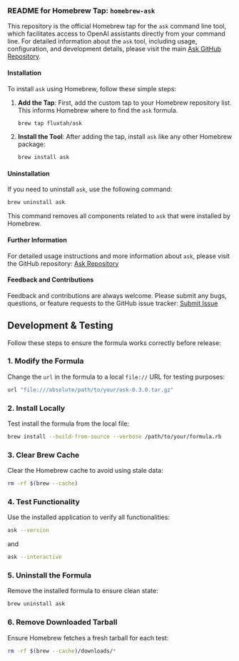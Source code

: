 ### README for Homebrew Tap: `homebrew-ask`

This repository is the official Homebrew tap for the `ask` command line tool, which facilitates access to OpenAI assistants directly from your command line. For detailed information about the `ask` tool, including usage, configuration, and development details, please visit the main [Ask GitHub Repository](https://github.com/fluxtah/ask).

#### Installation

To install `ask` using Homebrew, follow these simple steps:

1. **Add the Tap**:
   First, add the custom tap to your Homebrew repository list. This informs Homebrew where to find the `ask` formula.
   ```bash
   brew tap fluxtah/ask
   ```

2. **Install the Tool**:
   After adding the tap, install `ask` like any other Homebrew package:
   ```bash
   brew install ask
   ```

#### Uninstallation

If you need to uninstall `ask`, use the following command:
```bash
brew uninstall ask
```

This command removes all components related to `ask` that were installed by Homebrew.

#### Further Information

For detailed usage instructions and more information about `ask`, please visit the GitHub repository:
[Ask Repository](https://github.com/fluxtah/ask)

#### Feedback and Contributions

Feedback and contributions are always welcome. Please submit any bugs, questions, or feature requests to the GitHub issue tracker:
[Submit Issue](https://github.com/fluxtah/ask/issues)

## Development & Testing
Follow these steps to ensure the formula works correctly before release:

### 1. Modify the Formula
Change the `url` in the formula to a local `file://` URL for testing purposes:
```ruby
url "file:///absolute/path/to/your/ask-0.3.0.tar.gz"
```

### 2. Install Locally
Test install the formula from the local file:
```bash
brew install --build-from-source --verbose /path/to/your/formula.rb
```

### 3. Clear Brew Cache
Clear the Homebrew cache to avoid using stale data:
```bash
rm -rf $(brew --cache)
```

### 4. Test Functionality
Use the installed application to verify all functionalities:
```bash
ask --version
```

and

```bash
ask --interactive
```

### 5. Uninstall the Formula
Remove the installed formula to ensure clean state:
```bash
brew uninstall ask
```

### 6. Remove Downloaded Tarball
Ensure Homebrew fetches a fresh tarball for each test:
```bash
rm -rf $(brew --cache)/downloads/*
```
